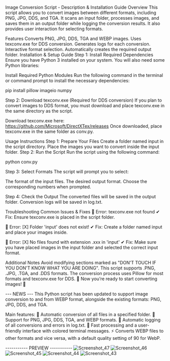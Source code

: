 Image Conversion Script - Description & Installation Guide
Overview
This script allows you to convert images between different formats, including PNG, JPG, DDS, and TGA. It scans an input folder, processes images, and saves them in an output folder while logging the conversion results. It also provides user interaction for selecting formats.

Features
Converts PNG, JPG, DDS, TGA and WEBP images.
Uses texconv.exe for DDS conversion.
Generates logs for each conversion.
Interactive format selection.
Automatically creates the required output folder.
Installation & Setup Guide
Step 1: Install Required Dependencies
Ensure you have Python 3 installed on your system. You will also need some Python libraries:

Install Required Python Modules
Run the following command in the terminal or command prompt to install the necessary dependencies:

pip install pillow imageio numpy

Step 2: Download texconv.exe (Required for DDS conversion)
If you plan to convert images to DDS format, you must download and place texconv.exe in the same directory as the script.

Download texconv.exe here:
https://github.com/Microsoft/DirectXTex/releases
Once downloaded, place texconv.exe in the same folder as conv.py.

Usage Instructions
Step 1: Prepare Your Files
Create a folder named input in the script directory.
Place the images you want to convert inside the input folder.
Step 2: Run the Script
Run the script using the following command:

python conv.py


Step 3: Select Formats
The script will prompt you to select:

The format of the input files.
The desired output format.
Choose the corresponding numbers when prompted.

Step 4: Check the Output
The converted files will be saved in the output folder.
Conversion logs will be saved in log.txt.

Troubleshooting
Common Issues & Fixes
🔴 Error: texconv.exe not found
✔ Fix: Ensure texconv.exe is placed in the script folder.

🔴 Error: [X] Folder 'input' does not exist!
✔ Fix: Create a folder named input and place your images inside.

🔴 Error: [X] No files found with extension .xxx in 'input'
✔ Fix: Make sure you have placed images in the input folder and selected the correct input format.

Additional Notes
Avoid modifying sections marked as "DON'T TOUCH IF YOU DON'T KNOW WHAT YOU ARE DOING".
This script supports .PNG, .JPG, .TGA, and .DDS formats.
The conversion process uses Pillow for most formats and texconv.exe for DDS.
🚀 Now you’re ready to start converting images! 🚀

--- NEWS ---
This Python script has been updated to support image conversion to and from WEBP format, alongside the existing formats: PNG, JPG, DDS, and TGA.

Main features:
📂 Automatic conversion of all files in a specified folder.
🎨 Support for PNG, JPG, DDS, TGA, and WEBP formats.
📝 Automatic logging of all conversions and errors in log.txt.
🔄 Fast processing and a user-friendly interface with colored terminal messages.
⚡ Converts WEBP files to other formats and vice versa, with a default quality setting of 90 for WebP.

----------- PREVIEW -----------
![Screenshot_47](https://github.com/user-attachments/assets/6ffad8b0-e30a-4a58-a096-fc419a875ea9)
![Screenshot_46](https://github.com/user-attachments/assets/26eadbf7-de20-412d-a55f-4f9d6ad12449)
![Screenshot_45](https://github.com/user-attachments/assets/c7e4f8c1-60f3-454c-8803-927c7ee68a00)
![Screenshot_44](https://github.com/user-attachments/assets/db9effe0-e399-4bcb-a7aa-7ee2a8e75d59)
![Screenshot_43](https://github.com/user-attachments/assets/2beac4b5-f188-4a4a-a9a6-8a1bcd304fb0)
